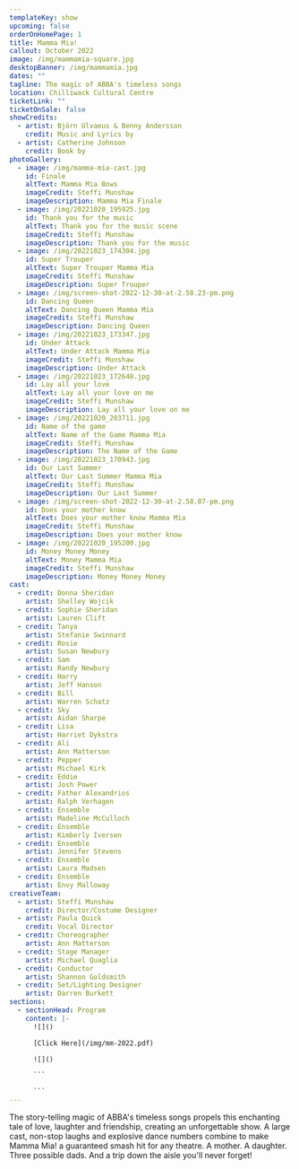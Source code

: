 ```yaml
---
templateKey: show
upcoming: false
orderOnHomePage: 1
title: Mamma Mia!
callout: October 2022
image: /img/mammamia-square.jpg
desktopBanner: /img/mammamia.jpg
dates: ""
tagline: The magic of ABBA's timeless songs
location: Chilliwack Cultural Centre
ticketLink: ""
ticketOnSale: false
showCredits:
  - artist: Björn Ulvaeus & Benny Andersson
    credit: Music and Lyrics by
  - artist: Catherine Johnson
    credit: Book by
photoGallery:
  - image: /img/mamma-mia-cast.jpg
    id: Finale
    altText: Mamma Mia Bows
    imageCredit: Steffi Munshaw
    imageDescription: Mamma Mia Finale
  - image: /img/20221020_195925.jpg
    id: Thank you for the music
    altText: Thank you for the music scene
    imageCredit: Steffi Munshaw
    imageDescription: Thank you for the music
  - image: /img/20221023_174304.jpg
    id: Super Trouper
    altText: Super Trouper Mamma Mia
    imageCredit: Steffi Munshaw
    imageDescription: Super Trouper
  - image: /img/screen-shot-2022-12-30-at-2.58.23-pm.png
    id: Dancing Queen
    altText: Dancing Queen Mamma Mia
    imageCredit: Steffi Munshaw
    imageDescription: Dancing Queen
  - image: /img/20221023_173347.jpg
    id: Under Attack
    altText: Under Attack Mamma Mia
    imageCredit: Steffi Munshaw
    imageDescription: Under Attack
  - image: /img/20221023_172648.jpg
    id: Lay all your love
    altText: Lay all your love on me
    imageCredit: Steffi Munshaw
    imageDescription: Lay all your love on me
  - image: /img/20221020_203711.jpg
    id: Name of the game
    altText: Name of the Game Mamma Mia
    imageCredit: Steffi Munshaw
    imageDescription: The Name of the Game
  - image: /img/20221023_170943.jpg
    id: Our Last Summer
    altText: Our Last Summer Mamma Mia
    imageCredit: Steffi Munshaw
    imageDescription: Our Last Summer
  - image: /img/screen-shot-2022-12-30-at-2.58.07-pm.png
    id: Does your mother know
    altText: Does your mother know Mamma Mia
    imageCredit: Steffi Munshaw
    imageDescription: Does your mother know
  - image: /img/20221020_195200.jpg
    id: Money Money Money
    altText: Money Mamma Mia
    imageCredit: Steffi Munshaw
    imageDescription: Money Money Money
cast:
  - credit: Donna Sheridan
    artist: Shelley Wojcik
  - credit: Sophie Sheridan
    artist: Lauren Clift
  - credit: Tanya
    artist: Stefanie Swinnard
  - credit: Rosie
    artist: Susan Newbury
  - credit: Sam
    artist: Randy Newbury
  - credit: Harry
    artist: Jeff Hanson
  - credit: Bill
    artist: Warren Schatz
  - credit: Sky
    artist: Aidan Sharpe
  - credit: Lisa
    artist: Harriet Dykstra
  - credit: Ali
    artist: Ann Matterson
  - credit: Pepper
    artist: Michael Kirk
  - credit: Eddie
    artist: Josh Power
  - credit: Father Alexandrios
    artist: Ralph Verhagen
  - credit: Ensemble
    artist: Madeline McCulloch
  - credit: Ensemble
    artist: Kimberly Iversen
  - credit: Ensemble
    artist: Jennifer Stevens
  - credit: Ensemble
    artist: Laura Madsen
  - credit: Ensemble
    artist: Envy Malloway
creativeTeam:
  - artist: Steffi Munshaw
    credit: Director/Costume Designer
  - artist: Paula Quick
    credit: Vocal Director
  - credit: Choreographer
    artist: Ann Matterson
  - credit: Stage Manager
    artist: Michael Quaglia
  - credit: Conductor
    artist: Shannon Goldsmith
  - credit: Set/Lighting Designer
    artist: Darren Burkett
sections:
  - sectionHead: Program
    content: |-
      ![]()

      [Click Here](/img/mm-2022.pdf)

      ![]()

      ```

      ```
---
```

The story-telling magic of ABBA's timeless songs propels this enchanting tale of love, laughter and friendship, creating an unforgettable show. A large cast, non-stop laughs and explosive dance numbers combine to make Mamma Mia! a guaranteed smash hit for any theatre. A mother. A daughter. Three possible dads. And a trip down the aisle you'll never forget!